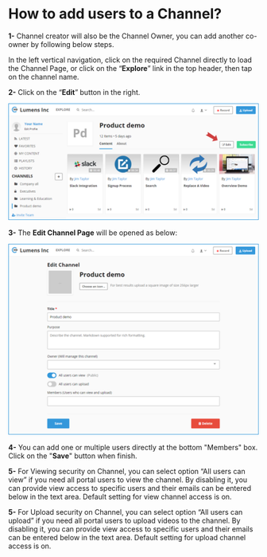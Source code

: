 # How to add users to a Channel?

**1-** Channel creator will also be the Channel Owner, you can add another co-owner by following below steps.

In the left vertical navigation, click on the required Channel directly to load the Channel Page, or click on the “**Explore**” link in the top header, then tap on the channel name. 

**2-** Click on the “**Edit**” button in the right.

![](../.gitbook/assets/help_channel_edit1.png)

**3-** The **Edit Channel Page** will be opened as below:

![](../.gitbook/assets/help_channel_edit2.png)

**4-** You can add one or multiple users directly at the bottom "Members" box. Click on the "**Save**" button when finish.

**5-** For Viewing security on Channel, you can select option “All users can view” if you need all portal users to view the channel. By disabling it, you can provide view access to specific users and their emails can be entered below in the text area. Default setting for view channel access is on.

**5-** For Upload security on Channel, you can select option “All users can upload” if you need all portal users to upload videos to the channel. By disabling it, you can provide view access to specific users and their emails can be entered below in the text area. Default setting for upload channel access is on.


